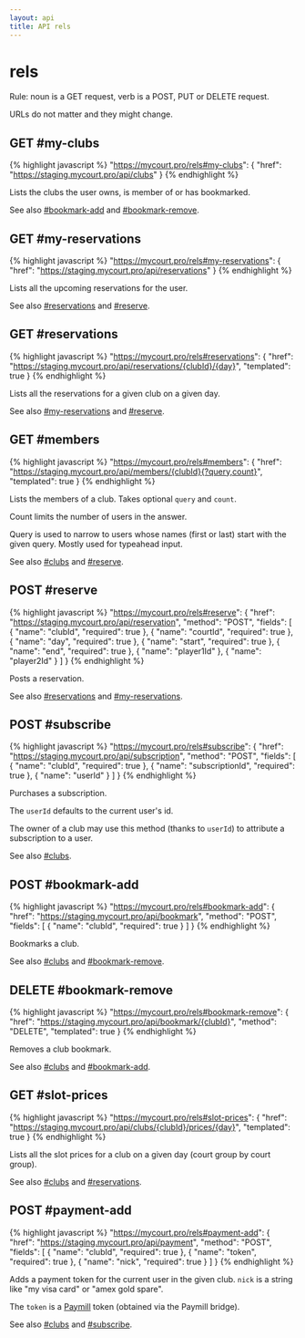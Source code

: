 ```yaml
---
layout: api
title: API rels
---
```


# rels

Rule: noun is a GET request, verb is a POST, PUT or DELETE request.

URLs do not matter and they might change.


<h2 id="my-clubs">GET #my-clubs</h2>

{% highlight javascript %}
"https://mycourt.pro/rels#my-clubs": {
  "href": "https://staging.mycourt.pro/api/clubs"
}
{% endhighlight %}

Lists the clubs the user owns, is member of or has bookmarked.

See also [#bookmark-add](#bookmark-add) and [#bookmark-remove](#bookmark-remove).


<h2 id="my-reservations">GET #my-reservations</h2>

{% highlight javascript %}
"https://mycourt.pro/rels#my-reservations": {
  "href": "https://staging.mycourt.pro/api/reservations"
}
{% endhighlight %}

Lists all the upcoming reservations for the user.

See also [#reservations](#reservations) and [#reserve](#reserve).


<h2 id="reservations">GET #reservations</h2>

{% highlight javascript %}
"https://mycourt.pro/rels#reservations": {
  "href": "https://staging.mycourt.pro/api/reservations/{clubId}/{day}",
  "templated": true
}
{% endhighlight %}

Lists all the reservations for a given club on a given day.

See also [#my-reservations](#my-reservations) and [#reserve](#reserve).


<h2 id="members">GET #members</h2>

{% highlight javascript %}
"https://mycourt.pro/rels#members": {
  "href": "https://staging.mycourt.pro/api/members/{clubId}{?query,count}",
  "templated": true
}
{% endhighlight %}

Lists the members of a club. Takes optional ```query``` and ```count```.

Count limits the number of users in the answer.

Query is used to narrow to users whose names (first or last) start with the given query. Mostly used for typeahead input.

See also [#clubs](#clubs) and [#reserve](#reserve).


<h2 id="reserve">POST #reserve</h2>

{% highlight javascript %}
"https://mycourt.pro/rels#reserve": {
  "href": "https://staging.mycourt.pro/api/reservation",
  "method": "POST",
  "fields": [
    { "name": "clubId", "required": true },
    { "name": "courtId", "required": true },
    { "name": "day", "required": true },
    { "name": "start", "required": true },
    { "name": "end", "required": true },
    { "name": "player1Id" },
    { "name": "player2Id" }
  ]
}
{% endhighlight %}

Posts a reservation.

See also [#reservations](#reservations) and [#my-reservations](#my-reservations).


<h2 id="subscribe">POST #subscribe</h2>

{% highlight javascript %}
"https://mycourt.pro/rels#subscribe": {
  "href": "https://staging.mycourt.pro/api/subscription",
  "method": "POST",
  "fields": [
    { "name": "clubId", "required": true },
    { "name": "subscriptionId", "required": true },
    { "name": "userId" }
  ]
}
{% endhighlight %}

Purchases a subscription.

The ```userId``` defaults to the current user's id.

The owner of a club may use this method (thanks to ```userId```) to attribute a subscription to a user.

See also [#clubs](#clubs).


<h2 id="bookmark-add">POST #bookmark-add</h2>

{% highlight javascript %}
"https://mycourt.pro/rels#bookmark-add": {
  "href": "https://staging.mycourt.pro/api/bookmark",
  "method": "POST",
  "fields": [
    { "name": "clubId", "required": true }
  ]
}
{% endhighlight %}

Bookmarks a club.

See also [#clubs](#clubs) and [#bookmark-remove](#bookmark-remove).


<h2 id="bookmark-remove">DELETE #bookmark-remove</h2>

{% highlight javascript %}
"https://mycourt.pro/rels#bookmark-remove": {
  "href": "https://staging.mycourt.pro/api/bookmark/{clubId}",
  "method": "DELETE",
  "templated": true
}
{% endhighlight %}

Removes a club bookmark.

See also [#clubs](#clubs) and [#bookmark-add](#bookmark-add).


<h2 id="slot-prices">GET #slot-prices</h2>

{% highlight javascript %}
"https://mycourt.pro/rels#slot-prices": {
  "href": "https://staging.mycourt.pro/api/clubs/{clubId}/prices/{day}",
  "templated": true
}
{% endhighlight %}

Lists all the slot prices for a club on a given day (court group by court group).

See also [#clubs](#clubs) and [#reservations](#reservations).


<h2 id="payment-add">POST #payment-add</h2>

{% highlight javascript %}
"https://mycourt.pro/rels#payment-add": {
  "href": "https://staging.mycourt.pro/api/payment",
  "method": "POST",
  "fields": [
    { "name": "clubId", "required": true },
    { "name": "token", "required": true },
    { "name": "nick", "required": true }
  ]
}
{% endhighlight %}

Adds a payment token for the current user in the given club. ```nick``` is a string like "my visa card" or "amex gold spare".

The ```token``` is a [Paymill](http://paymill.com) token (obtained via the Paymill bridge).

See also [#clubs](#clubs) and [#subscribe](#subscribe).

